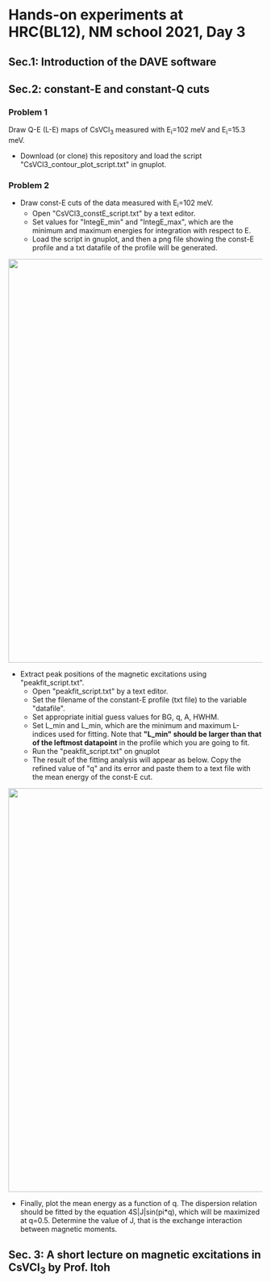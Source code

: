 # Hands-on experiments at HRC(BL12), NM school 2021, Day 3

## Sec.1: Introduction of the DAVE software
## Sec.2: constant-E and constant-Q cuts

### Problem 1
Draw Q-E (L-E) maps of CsVCl<sub>3</sub> measured with E<sub>i</sub>=102 meV and E<sub>i</sub>=15.3 meV.
* Download (or clone) this repository and load the script "CsVCl3_contour_plot_script.txt" in gnuplot.

### Problem 2
* Draw const-E cuts of the data measured with E<sub>i</sub>=102 meV.
    * Open "CsVCl3_constE_script.txt" by a text editor.
    * Set values for "IntegE_min" and "IntegE_max", which are the minimum and maximum energies for integration with respect to E.
    * Load the script in gnuplot, and then a png file showing the const-E profile and a txt datafile of the profile will be generated.

<img width="800" src="https://user-images.githubusercontent.com/50174733/144559576-035106f4-7612-488b-9e4c-c33d3867dc2c.png">

* Extract peak positions of the magnetic excitations using "peakfit_script.txt".
    * Open "peakfit_script.txt" by a text editor.
    * Set the filename of the constant-E profile (txt file) to the variable "datafile". 
    * Set appropriate initial guess values for BG, q, A, HWHM.
    * Set L_min and L_min, which are the minimum and maximum L-indices used for fitting. Note that **"L_min" should be larger than that of the leftmost datapoint** in the profile which you are going to fit. 
    * Run the "peakfit_script.txt" on gnuplot
    * The result of the fitting analysis will appear as below. Copy the refined value of "q" and its error and paste them to a text file with the mean energy of the const-E cut.
<img width="800" src="https://user-images.githubusercontent.com/50174733/144569380-93766229-9e31-4d3f-99b7-4028ebeddc94.png">

* Finally, plot the mean energy as a function of q. The dispersion relation should be fitted by the equation 4S|J|sin(pi*q), which will be maximized at q=0.5. Determine the value of J, that is the exchange interaction between magnetic moments.

## Sec. 3: A short lecture on magnetic excitations in CsVCl<sub>3</sub> by Prof. Itoh
